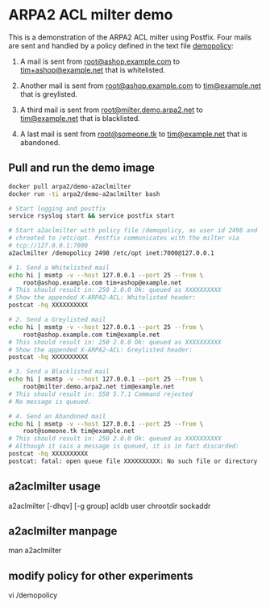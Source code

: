 # ARPA2 ACL milter demo

This is a demonstration of the ARPA2 ACL milter using Postfix. Four mails are
sent and handled by a policy defined in the text file [demopolicy]:

1. A mail is sent from root@ashop.example.com to tim+ashop@example.net that is
whitelisted.

2. Another mail is sent from root@ashop.example.com to tim@example.net that is
greylisted.

3. A third mail is sent from root@milter.demo.arpa2.net to tim@example.net that
is blacklisted.

4. A last mail is sent from root@someone.tk to tim@example.net that
is abandoned.


## Pull and run the demo image
```sh
docker pull arpa2/demo-a2aclmilter
docker run -ti arpa2/demo-a2aclmilter bash

# Start logging and postfix
service rsyslog start && service postfix start

# Start a2aclmilter with policy file /demopolicy, as user id 2498 and
# chrooted to /etc/opt. Postfix communicates with the milter via
# tcp://127.0.0.1:7000
a2aclmilter /demopolicy 2498 /etc/opt inet:7000@127.0.0.1

# 1. Send a Whitelisted mail
echo hi | msmtp -v --host 127.0.0.1 --port 25 --from \
    root@ashop.example.com tim+ashop@example.net
# This should result in: 250 2.0.0 Ok: queued as XXXXXXXXXX
# Show the appended X-ARPA2-ACL: Whitelisted header:
postcat -hq XXXXXXXXXX

# 2. Send a Greylisted mail
echo hi | msmtp -v --host 127.0.0.1 --port 25 --from \
    root@ashop.example.com tim@example.net
# This should result in: 250 2.0.0 Ok: queued as XXXXXXXXXX
# Show the appended X-ARPA2-ACL: Greylisted header:
postcat -hq XXXXXXXXXX

# 3. Send a Blacklisted mail
echo hi | msmtp -v --host 127.0.0.1 --port 25 --from \
    root@milter.demo.arpa2.net tim@example.net
# This should result in: 550 5.7.1 Command rejected
# No message is queued.

# 4. Send an Abandoned mail
echo hi | msmtp -v --host 127.0.0.1 --port 25 --from \
    root@someone.tk tim@example.net
# This should result in: 250 2.0.0 Ok: queued as XXXXXXXXXX
# Although it sais a message is queued, it is in fact discarded:
postcat -hq XXXXXXXXXX
postcat: fatal: open queue file XXXXXXXXXX: No such file or directory
```

## a2aclmilter usage
a2aclmilter [-dhqv] [-g group] acldb user chrootdir sockaddr

## a2aclmilter manpage
man a2aclmilter

## modify policy for other experiments
vi /demopolicy

[demopolicy]: ./demopolicy
